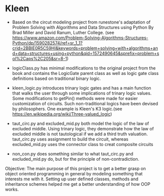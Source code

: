 # Kleen
- Based on the circut modeling project from runestone's adaptation of Problem Solving with Algorithms and Data Structures using Python By Brad Miller and David Ranum, Luther College. (see https://www.amazon.com/Problem-Solving-Algorithms-Structures-Python/dp/1590282574/ref=sr_1_1?crid=2BBIE0R5C59HI&keywords=problem+solving+with+algorithms+and+data+structures+using+python&qid=1572490645&sprefix=problem+sol%2Caps%2C205&sr=8-1) 

- logicClass.py has minimal modifications to the original project from the book and contains 
the LogicGate parent class as well as logic gate class definitions based on traditional binary logic. 

- kleen_logic.py introduces trinary logic gates and has a main function that walks the user through some implications of trinary logic values. Some modifications to getPin() methods were made for easier customization of circuits. Such non-traditional logics have been devised by philosophers. One example is Kleen's K3 logic.(see https://en.wikipedia.org/wiki/Three-valued_logic) 

- taut_circ.py and excluded_mid.py both model the logic of the law of excluded middle. Using trinary logic, they demonstrate how the law of excluded middle is not tautological if we add a third truth valuation. taut_circ.py uses assignment to build the circuit, whereas excluded_mid.py uses the connector class to creat composite circuits

- non_con.py does something similar to what taut_circ.py and excluded_mid.py do, but for the principle of non-contradiction.

Objective:
The main purpose of this project is to get a better grasp on object oriented programming in general by modeling
something that interests me with it. Setting up user defined classes, methods and inheritance schemes helped
me get a better understanding of how OOP works.
